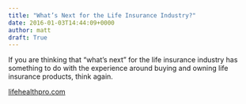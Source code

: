 ```yaml
---
title: "What’s Next for the Life Insurance Industry?"
date: 2016-01-03T14:44:09+0000
author: matt
draft: True
---
```

If you are thinking that “what’s next” for the life insurance industry has something to do with the experience around buying and owning life insurance products, think again.

[ lifehealthpro.com ]( http://www.lifehealthpro.com/2015/12/18/whats-next-for-the-life-insurance-industry?page_all=1 )
